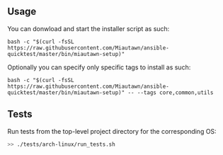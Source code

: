 ## Usage
You can donwload and start the installer script as such:
```
bash -c "$(curl -fsSL https://raw.githubusercontent.com/Miautawn/ansible-quicktest/master/bin/miautawn-setup)"
```

Optionally you can specify only specific tags to install as such:
```
bash -c "$(curl -fsSL https://raw.githubusercontent.com/Miautawn/ansible-quicktest/master/bin/miautawn-setup)" -- --tags core,common,utils
```

## Tests
Run tests from the top-level project directory for the corresponding OS:
```bash
>> ./tests/arch-linux/run_tests.sh
```